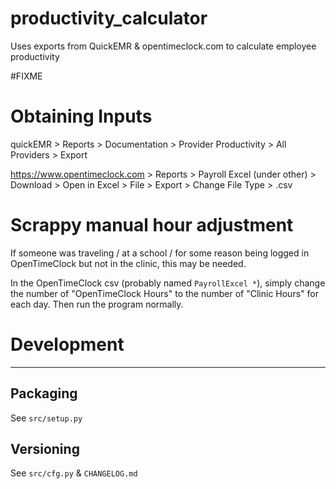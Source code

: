 # productivity_calculator

Uses exports from QuickEMR & opentimeclock.com to calculate employee productivity


#FIXME

# Obtaining Inputs

quickEMR > Reports > Documentation > Provider Productivity > All Providers > Export

https://www.opentimeclock.com > Reports > Payroll Excel (under other) > Download > Open in Excel > File > Export > Change File Type > .csv


# Scrappy manual hour adjustment

If someone was traveling / at a school / for some reason being logged in OpenTimeClock but not in the clinic, this may be needed.

In the OpenTimeClock csv (probably named `PayrollExcel *`), simply change the number of "OpenTimeClock Hours" to the number of "Clinic Hours" for each day. Then run the program normally.

# Development

---

## Packaging

See `src/setup.py`

## Versioning

See `src/cfg.py` & `CHANGELOG.md`

